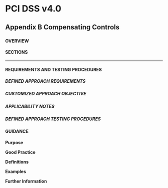 # PCI DSS v4.0

## Appendix B	Compensating Controls

### 

#### OVERVIEW



#### SECTIONS



---

#### REQUIREMENTS AND TESTING PROCEDURES


##### DEFINED APPROACH REQUIREMENTS


##### CUSTOMIZED APPROACH OBJECTIVE


##### APPLICABILITY NOTES


##### DEFINED APPROACH TESTING PROCEDURES


#### GUIDANCE
**Purpose**

**Good Practice**

**Definitions**

**Examples**

**Further Information**

